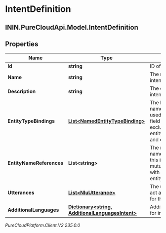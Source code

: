 # IntentDefinition

## ININ.PureCloudApi.Model.IntentDefinition

## Properties

|Name | Type | Description | Notes|
|------------ | ------------- | ------------- | -------------|
| **Id** | **string** | ID of the intent. | [optional] |
| **Name** | **string** | The name of the intent. | |
| **Description** | **string** | The description of the intent. | [optional] |
| **EntityTypeBindings** | [**List&lt;NamedEntityTypeBinding&gt;**](NamedEntityTypeBinding) | The bindings for the named entity types used in this intent.This field is mutually exclusive with entityNameReferences and entities | [optional] |
| **EntityNameReferences** | **List&lt;string&gt;** | The references for the named entity used in this intent.This field is mutually exclusive with entityTypeBindings | [optional] |
| **Utterances** | [**List&lt;NluUtterance&gt;**](NluUtterance) | The utterances that act as training phrases for the intent. | |
| **AdditionalLanguages** | [**Dictionary&lt;string, AdditionalLanguagesIntent&gt;**](AdditionalLanguagesIntent) | Additional languages for intents | [optional] |



_PureCloudPlatform.Client.V2 235.0.0_
